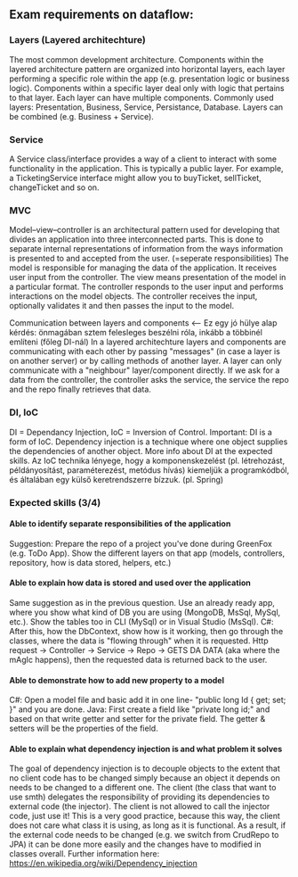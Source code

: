 ## Exam requirements on dataflow:  

### Layers (Layered architechture)

The most common development architecture.
Components within the layered architecture pattern are organized into horizontal layers, each layer performing a specific role within the app (e.g. presentation logic or business logic).
Components within a specific layer deal only with logic that pertains to that layer.
Each layer can have multiple components. Commonly used layers: Presentation, Business, Service, Persistance, Database. Layers can be combined (e.g. Business + Service).

### Service

A Service class/interface provides a way of a client to interact with some functionality in the application.
This is typically a public layer. For example, a TicketingService interface might allow you to buyTicket, sellTicket, changeTicket and so on.

### MVC

Model–view–controller is an architectural pattern used for developing that divides an application into three interconnected parts.
This is done to separate internal representations of information from the ways information is presented to and accepted from the user. (=seperate responsibilities)
The model is responsible for managing the data of the application. It receives user input from the controller.
The view means presentation of the model in a particular format.
The controller responds to the user input and performs interactions on the model objects. The controller receives the input, optionally validates it and then passes the input to the model.

Communication between layers and components <-- Ez egy jó hülye alap kérdés: önmagában sztem felesleges beszélni róla, inkább a többinél említeni (főleg DI-nál)
In a layered architechture layers and components are communicating with each other by passing "messages" (in case a layer is on another server) or by calling methods of another layer.
A layer can only communicate with a "neighbour" layer/component directly. If we ask for a data from the controller, the controller asks the service, the service the repo and the repo finally retrieves that data.

### DI, IoC

DI = Dependancy Injection, IoC = Inversion of Control. Important: DI is a form of IoC.
Dependency injection is a technique where one object supplies the dependencies of another object.
More info about DI at the expected skills.
Az IoC technika lényege, hogy a komponenskezelést (pl. létrehozást, példányosítást, paraméterezést, metódus hívás) kiemeljük a programkódból, és általában egy külső keretrendszerre bízzuk. (pl. Spring)

### Expected skills (3/4)

#### Able to identify separate responsibilities of the application

Suggestion: Prepare the repo of a project you've done during GreenFox (e.g. ToDo App). Show the different layers on that app (models, controllers, repository, how is data stored, helpers, etc.)

#### Able to explain how data is stored and used over the application

Same suggestion as in the previous question. Use an already ready app, where you show what kind of DB you are using (MongoDB, MsSql, MySql, etc.). Show the tables too in CLI (MySql) or in Visual Studio (MsSql).
C#: After this, how the DbContext, show how is it working, then go through the classes, where the data is "flowing through" when it is requested.
Http request -> Controller -> Service -> Repo -> GETS DA DATA (aka where the mAgIc happens), then the requested data is returned back to the user.

#### Able to demonstrate how to add new property to a model

C#: Open a model file and basic add it in one line- "public long Id { get; set; }" and you are done.
Java: First create a field like "private long id;" and based on that write getter and setter for the private field. The getter & setters will be the properties of the field.

#### Able to explain what dependency injection is and what problem it solves

The goal of dependency injection is to decouple objects to the extent that no client code has to be changed simply because an object it depends on needs to be changed to a different one.
The client (the class that want to use smth) delegates the responsibility of providing its dependencies to external code (the injector). The client is not allowed to call the injector code, just use it!
This is a very good practice, because this way, the client does not care what class it is using, as long as it is functional.
As a result, if the external code needs to be changed (e.g. we switch from CrudRepo to JPA) it can be done more easily and the changes have to modified in classes overall.
Further information here: https://en.wikipedia.org/wiki/Dependency_injection
